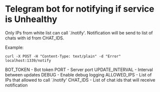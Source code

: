 # Telegram bot for notifying if service is Unhealthy

Only IPs from white list can call `/notify'.
Notification will be send to list of chats with id from CHAT_IDS.

Example:
```
curl -X POST -H "Content-Type: text/plain" -d "Error" localhost:1339/notify
```

BOT_TOKEN           - Bot token 
PORT                - Server port
UPDATE_INTERVAL     - Interval between updates
DEBUG               - Enable debug logging
ALLOWED_IPS         - List of IPs that allowed to call `/notify'
CHAT_IDS            - List of chat ids that will receive notification